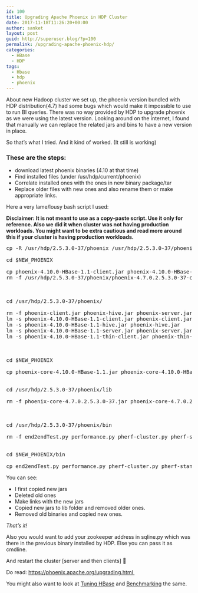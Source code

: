 ```yaml
---
id: 100
title: Upgrading Apache Phoenix in HDP Cluster
date: 2017-11-18T11:26:20+00:00
author: sanket
layout: post
guid: http://superuser.blog/?p=100
permalink: /upgrading-apache-phoenix-hdp/
categories:
  - HBase
  - HDP
tags:
  - Hbase
  - hdp
  - phoenix
---
```

About new Hadoop cluster we set up, the phoenix version bundled with HDP distribution(4.7) had some bugs which would make it impossible to use to run BI queries. There was no way provided by HDP to upgrade phoenix as we were using the latest version. Looking around on the internet, I found that manually we can replace the related jars and bins to have a new version in place.<!--more-->

So that&#8217;s what I tried. And it kind of worked. (It still is working)

### These are the steps:

  * download latest phoenix binaries (4.10 at that time)
  * Find installed files (under /usr/hdp/current/phoenix)
  * Correlate installed ones with the ones in new binary package/tar
  * Replace older files with new ones and also rename them or make appropriate links.

Here a very lame/lousy bash script I used:

**Disclaimer: It is not meant to use as a copy-paste script. Use it only for reference. Also we did it when cluster was not having production workloads. You might want to be extra cautious and read more around this if your cluster is having production workloads.**

<pre class="lang:sh decode:true">cp -R /usr/hdp/2.5.3.0-37/phoenix /usr/hdp/2.5.3.0-37/phoenix-bk

cd $NEW_PHOENIX

cp phoenix-4.10.0-HBase-1.1-client.jar phoenix-4.10.0-HBase-1.1-hive.jar  phoenix-4.10.0-HBase-1.1-queryserver.jar phoenix-4.10.0-HBase-1.1-server.jar phoenix-4.10.0-HBase-1.1-thin-client.jar /usr/hdp/2.5.3.0-37/phoenix/
rm -f /usr/hdp/2.5.3.0-37/phoenix/phoenix-4.7.0.2.5.3.0-37-client.jar /usr/hdp/2.5.3.0-37/phoenix/phoenix-4.7.0.2.5.3.0-37-hive.jar /usr/hdp/2.5.3.0-37/phoenix/phoenix-4.7.0.2.5.3.0-37-queryserver.jar /usr/hdp/2.5.3.0-37/phoenix/phoenix-4.7.0.2.5.3.0-37-server.jar /usr/hdp/2.5.3.0-37/phoenix/phoenix-4.7.0.2.5.3.0-37-thin-client.jar



cd /usr/hdp/2.5.3.0-37/phoenix/

rm -f phoenix-client.jar phoenix-hive.jar phoenix-server.jar phoenix-thin-client.jar
ln -s phoenix-4.10.0-HBase-1.1-client.jar phoenix-client.jar
ln -s phoenix-4.10.0-HBase-1.1-hive.jar phoenix-hive.jar
ln -s phoenix-4.10.0-HBase-1.1-server.jar phoenix-server.jar
ln -s phoenix-4.10.0-HBase-1.1-thin-client.jar phoenix-thin-client.jar



cd $NEW_PHOENIX

cp phoenix-core-4.10.0-HBase-1.1.jar phoenix-core-4.10.0-HBase-1.1-sources.jar phoenix-flume-4.10.0-HBase-1.1.jar phoenix-hive-4.10.0-HBase-1.1.jar phoenix-hive-4.10.0-HBase-1.1-sources.jar phoenix-pherf-4.10.0-HBase-1.1.jar phoenix-pherf-4.10.0-HBase-1.1-minimal.jar phoenix-pherf-4.10.0-HBase-1.1-sources.jar phoenix-pig-4.10.0-HBase-1.1.jar phoenix-queryserver-4.10.0-HBase-1.1.jar phoenix-queryserver-4.10.0-HBase-1.1-sources.jar phoenix-queryserver-client-4.10.0-HBase-1.1.jar phoenix-spark-4.10.0-HBase-1.1.jar phoenix-spark-4.10.0-HBase-1.1-sources.jar /usr/hdp/2.5.3.0-37/phoenix/lib


cd /usr/hdp/2.5.3.0-37/phoenix/lib

rm -f phoenix-core-4.7.0.2.5.3.0-37.jar phoenix-core-4.7.0.2.5.3.0-37-sources.jar phoenix-flume-4.7.0.2.5.3.0-37.jar phoenix-hive-4.7.0.2.5.3.0-37.jar phoenix-hive-4.7.0.2.5.3.0-37-sources.jar phoenix-pherf-4.7.0.2.5.3.0-37.jar phoenix-pherf-4.7.0.2.5.3.0-37-minimal.jar phoenix-pherf-4.7.0.2.5.3.0-37-sources.jar phoenix-pig-4.7.0.2.5.3.0-37.jar phoenix-queryserver-4.7.0.2.5.3.0-37.jar phoenix-queryserver-4.7.0.2.5.3.0-37-sources.jar phoenix-queryserver-client-4.7.0.2.5.3.0-37.jar phoenix-spark-4.7.0.2.5.3.0-37.jar phoenix-spark-4.7.0.2.5.3.0-37-sources.jar



cd /usr/hdp/2.5.3.0-37/phoenix/bin

rm -f end2endTest.py performance.py pherf-cluster.py pherf-standalone.py pherf-standalone.py phoenix_utils.pyc queryserver.py sqlline.py sqlline-thin.py traceserver.py


cd $NEW_PHOENIX/bin

cp end2endTest.py performance.py pherf-cluster.py pherf-standalone.py queryserver.py sqlline.py sqlline-thin.py traceserver.py /usr/hdp/2.5.3.0-37/phoenix/bin
</pre>

You can see:

  * I first copied new jars
  * Deleted old ones
  * Make links with the new jars
  * Copied new jars to lib folder and removed older ones.
  * Removed old binaries and copied new ones.

_That&#8217;s it!_

Also you would want to add your zookeeper address in sqline.py which was there in the previous binary installed by HDP. Else you can pass it as cmdline.

And restart the cluster [server and then clients] 🙂

Do read: <a href="https://phoenix.apache.org/upgrading.html" target="_blank" rel="noopener">https://phoenix.apache.org/upgrading.html </a>

You might also want to look at <a href="//superuser.blog/tuning-hbase/" target="_blank" rel="noopener">Tuning HBase</a> and <a href="//superuser.blog/hbase-benchmarking/" target="_blank" rel="noopener">Benchmarking</a> the same.